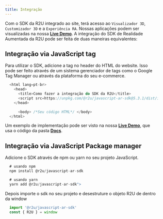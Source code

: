 ```yaml
---
title: Integração
---
```


Com o SDK da R2U integrado ao site, terá acesso ao `Visualizador 3D`, ` Customizador 3D` e a `Experiência RA`. Nossas aplicações podem ser visualizadas na nossa **[Live Demo](https://r2u-io.github.io/documentation/)**.
A integração do SDK de Realidade Aumentada da R2U pode ser feita de duas maneiras equivalentes:


## Integração via JavaScript tag

Para utilizar o SDK, adicione a tag no header do HTML do website. Isso pode ser feito através de um sistema gerenciador de tags como o Google Tag Manager ou através da plataforma do seu e-commerce.

```typescript
  <html lang=pt-br>
    <head>
      <title>Como fazer a integração do SDK da R2U</title>
      <script src=https://unpkg.com/@r2u/javascript-ar-sdk@5.3.1/dist/index.js></script>
    </head>
      
      <body> /*Seu código HTML*/ </body>
  </html>
```

Um exemplo de implementação pode ser visto na nossa **[Live Demo](https://r2u-io.github.io/documentation/)**, que usa o código da pasta **[Docs](https://github.com/r2u-io/documentation/tree/master/docs)**.


## Integração via JavaScript Package manager

Adicione o SDK através de npm ou yarn no seu projeto JavaScript.

```typescript
  # usando npm
  npm install @r2u/javascript-ar-sdk

  # usando yarn
  yarn add @r2u/javascript-ar-sdk">
```

Depois importe o sdk no seu projeto e desestruture o objeto R2U de dentro da window

```typescript
  import '@r2u/javascript-ar-sdk'
  const { R2U } = window
```
